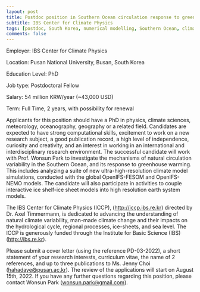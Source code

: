 ```yaml
---
layout: post
title: Postdoc position in Southern Ocean circulation response to greenhouse warming (Busan, South Korea)
subtitle: IBS Center for Climate Physics
tags: [postdoc, South Korea, numerical modelling, Southern Ocean, climate change]
comments: false
---
```

Employer: IBS Center for Climate Physics

Location: Pusan National University, Busan, South Korea

Education Level: PhD

Job type: Postdoctoral Fellow

Salary: 54 million KRW/year (~43,000 USD)

Term: Full Time, 2 years, with possibility for renewal

Applicants for this position should have a PhD in physics, climate sciences, meteorology, oceanography, geography or a related field. Candidates are expected to have strong computational skills, excitement to work on a new research subject, a good publication record, a high level of independence, curiosity and creativity, and an interest in working in an international and interdisciplinary research environment. The successful candidate will work with Prof. Wonsun Park to investigate the mechanisms of natural circulation variability in the Southern Ocean, and its response to greenhouse warming. This includes analyzing a suite of new ultra-high-resolution climate model simulations, conducted with the global OpenIFS-FESOM and OpenIFS-NEMO models. The candidate will also participate in activities to couple interactive ice shelf-ice sheet models into high resolution earth system models.

The IBS Center for Climate Physics (ICCP), (http://iccp.ibs.re.kr) directed by Dr. Axel Timmermann, is dedicated to advancing the understanding of natural climate variability, man-made climate change and their impacts on the hydrological cycle, regional processes, ice-sheets, and sea level. The ICCP is generously funded through the Institute for Basic Science (IBS) (http://ibs.re.kr). 

Please submit a cover letter (using the reference PD-03-2022), a short statement of your research interests, curriculum vitae, the name of 2 references, and up to three publications to Ms. Jenny Choi (hahadaye@pusan.ac.kr). The review of the applications will start on August 15th, 2022. If you have any further questions regarding this position, please contact Wonsun Park (wonsun.park@gmail.com).

